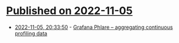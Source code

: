 # [Published on 2022-11-05](index.md)

* [2022-11-05, 20:33:50](https://news.ycombinator.com/item?id=33485363) - [Grafana Phlare – aggregating continuous profiling data](https://github.com/grafana/phlare)
